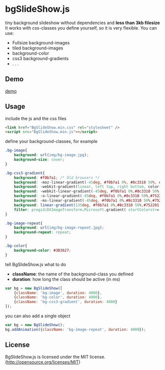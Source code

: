 bgSlideShow.js
==============

tiny background slideshow without dependencies and **less than 3kb filesize**
It works with css-classes you define yourself, so it is very flexible.
You can use:

* Fullsize background-images
* tiled background-images
* background-color
* css3 background-gradients
* . . .

## Demo
[demo](http://bastian-meier.github.io/bgSlideShow.js/)

## Usage

include the js and the css files
```html
<link href="BgSlideShow.min.css" rel="stylesheet" />
<script src="BgSlideShow.min.js"></script>
```

define your background-classes, for example
```css
.bg-image{
    background: url(img/bg-image.jpg);
    background-size: cover;
}

.bg-css3-gradient{
    background: #f0b7a1; /* Old browsers */
    background: -moz-linear-gradient(-45deg, #f0b7a1 0%, #8c3310 50%, #752201 51%, #bf6e4e 100%); /* FF3.6+ */
    background: -webkit-gradient(linear, left top, right bottom, color-stop(0%,#f0b7a1), color-stop(50%,#8c3310), color-stop(51%,#752201), color-stop(100%,#bf6e4e)); /* Chrome,Safari4+ */
    background: -webkit-linear-gradient(-45deg, #f0b7a1 0%,#8c3310 50%,#752201 51%,#bf6e4e 100%); /* Chrome10+,Safari5.1+ */
    background: -o-linear-gradient(-45deg, #f0b7a1 0%,#8c3310 50%,#752201 51%,#bf6e4e 100%); /* Opera 11.10+ */
    background: -ms-linear-gradient(-45deg, #f0b7a1 0%,#8c3310 50%,#752201 51%,#bf6e4e 100%); /* IE10+ */
    background: linear-gradient(135deg, #f0b7a1 0%,#8c3310 50%,#752201 51%,#bf6e4e 100%); /* W3C */
    filter: progid:DXImageTransform.Microsoft.gradient( startColorstr='#f0b7a1', endColorstr='#bf6e4e',GradientType=1 ); /* IE6-9 fallback on horizontal gradient */
}

.bg-image-repeat{
    background: url(img/bg-image-repeat.jpg);
    background-repeat: repeat;
}

.bg-color{
    background-color: #3B3627;
}
```

tell BgSlideShow.js what to do
* **className**: the name of the background-class you defined
* **duration**: how long the class should be active (in ms)
```js
var bg = new BgSlideShow([
    {className: 'bg-image', duration: 4000},
    {className: 'bg-color', duration: 4000},
    {className: 'bg-css3-gradient', duration: 4000}
]);
```

you can also add a single object
```js
var bg = new BgSlideShow();
bg.addAnimation({className: 'bg-image-repeat', duration: 4000});
```

## License
BgSlideShow.js is licensed under the MIT license. (http://opensource.org/licenses/MIT)